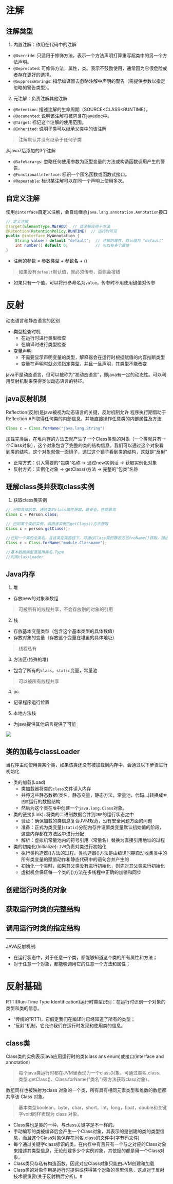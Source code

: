 # 注解

## 注解类型

1. 内置注解：作用在代码中的注解
- `@Override`:  只适用于修饰方法，表示一个方法声明打算重写超类中的另一个方法声明。
- `@Deprecated`: 可修饰方法，属性，类。表示不鼓励使用，通常因为它很危险或者存在更好的选择。
- `@SuppressWarings`: 指示编译器去忽略注解中声明的警告（需提供参数以指定忽略的警告类型）。

2. 元注解：负责注解其他注解
- `@Retention`: 描述注解的生命周期（SOURCE<CLASS<RUNTIME）。
- `@Documented`: 说明该注解将被包含在javadoc中。
- `@Target`: 标记这个注解的使用范围。
- `@Inherited`: 说明子类可以继承父类中的该注解
> 注解默认并没有继承于任何子类

从java7后添加的3个注解
- `@SafeVarargs`: 忽略任何使用参数为泛型变量的方法或构造函数调用产生的警告。
- `@Functionallnterface`: 标识一个匿名函数或函数式接口。
- `@Repeatable`: 标识某注解可以在同一个声明上使用多次。


## 自定义注解

使用`@interface`自定义注解，会自动继承`java.lang.annotation.Annotation`接口

```java
// 定义注解
@Target(ElementType.METHOD)  // 该注解应用于方法
@Retention(RetentionPolicy.RUNTIME)  // 运行时可见
public @interface MyAnnotation {
    String value() default "default";  // 注解的属性，默认值为 "default"
    int number() default 0;            // 可以有多个属性
}

```

- 注解的参数 = 参数类型 + 参数名 + ()
> 如果没有`default`默认值，就必须传参，否则会报错
- 如果只有一个值，可以将形参命名为`value`，传参时不用使用键值对传参


# 反射



动态语言和静态语言的区别
- 类型检查时机
    - 在运行时进行类型检查
    - 在编译时进行类型检查
- 变量声明
    - 不需要显示声明变量的类型，解释器会在运行时根据赋值的内容推断类型
    - 变量在声明时就必须指定类型，并且一旦声明，其类型不能改变

java不是动态语言，但可以被称为“准动态语言”，即java有一定的动态性。可以利用反射机制来获得类似动态语言的特征。


## java反射机制

Reflection(反射)是java被视为动态语言的关键，反射机制允许    程序执行期借助于Reflection API取得任何类的内部信息，并能直接操作任意类的内部属性及方法

```java
Class c = Class.forName("java.lang.String")
```

加载完类后，在堆内存的方法去就产生了一个Class类型的对象（一个类就只有一个Class对象），这个对象包含了完整的类的结构信息。我们可以通过这个对象看到类的结构。这个对象就像一面镜子，透过这个镜子看到类的结构，这就是“反射”

- 正常方式：引入需要的“包类”名称 -> 通过new实例话 -> 获取实例化对象
- 反射方式：实例化对象 -> getClass()方法 -> 完整的“包类”名称





## 理解class类并获取class实例


1. 获取class类实例

```java
// 已知具体的类，通过类的class属性获取，最安全，性能最高
Class c = Person.class;

// 已知某个类的实例，调用该实例的getClass()方法获取
Class c = person.getClass();

//已知一个类的全类名，且该类在类路径下，可通过Class类的静态方法froName()获取，抛出ClassNotFoundExcpetion异常
Class c = Class.forName("module.Classname");

//基本数据类型直接用类名.Type
//利用classLoader 

```


## Java内存

1. 堆

- 存放new的对象和数组
> 可被所有的线程共享，不会存放别的对象的引用

2. 栈

- 存放基本变量类型（包含这个基本类型的具体数值）
- 存放对象的变量（存放这个变量在堆里的具体地址）
> 线程私有

3. 方法区(特殊的堆)

- 包含了所有的`class`，`static`变量，常量池
> 可以被所有线程共享


4. pc 

- 记录程序运行位置

5. 本地方法栈

- 为java提供其他语言提供了可能

![](assets/javaMemory.png)


## 类的加载与classLoader

当程序主动使用类某个类，如果该类还没有被加载到内存中，会通过以下步骤进行初始化

- 类的加载(Load)
    - 类加载器将类的`class`文件读入内存
    - 并将这些静态数据(类名，静态变量，静态方法，常量池，代码...)转换成`方法区`运行的数据结构
    - 然后为这个类在`堆`中创建一个`java.lang.Class`对象。
- 类的链接(Link): 将类的二进制数据合并到`JRE`的运行状态之中
    - 验证：确保加载的类信息复合JVM规范，没有安全问题方面的问题
    - 准备：正式为类变量(`static`)分配内存并设置类变量默认初始值的阶段，这些内存都在方法区中进行分配
    - 解析：虚拟机常量池内的符号引用（常量名）替换为直接引用地址的过程
- 类的初始化(Initialize): `JVM`负责对类进行初始化
    - 执行类构造器<clinit>()方法的过程。类构造器<clinit>()方法是由编译时期自动收集类中的所有类变量的赋值动作和静态代码中的语句合并产生的
    - 初始化一个类时，如果其父类没有进行初始化，则先对其父类进行初始化
    - 虚拟机会保证每一个类的<clinit>()方法在多线程中正确的加锁和同步

## 创建运行时类的对象

## 获取运行时类的完整结构

## 调用运行时类的指定结构






<!-- TODO: jvm -->
















---






JAVA反射机制:
- 在运行状态中，对于任意一个类，都能够知道这个类的所有属性和方法；
- 对于任意一个对象，都能够调用它的任意一个方法和属性；

# 反射基础

RTTI(Run-Time Type Identification)运行时类型识别：在运行时识别一个对象的类型和类的信息。
- “传统的”RTTI，它假定我们在编译时已经知道了所有的类型；
- “反射”机制，它允许我们在运行时发现和使用类的信息。

## class类

Class类的实例表示java应用运行时的类(class ans enum)或接口(interface and annotation)
> 每个java类运行时都在JVM里表现为一个class对象，可通过类名.class、类型.getClass()、Class.forName("类名")等方法获取class对象）。


数组同样也被映射为class 对象的一个类，所有具有相同元素类型和维数的数组都共享该 Class 对象。
> 基本类型boolean，byte，char，short，int，long，float，double和关键字void同样表现为 class 对象。


- Class类也是类的一种，与class关键字是不一样的。
- 手动编写的类被编译后会产生一个Class对象，其表示的是创建的类的类型信息，而且这个Class对象保存在同名.class的文件中(字节码文件)
- 每个通过关键字class标识的类，在内存中有且只有一个与之对应的Class对象来描述其类型信息，无论创建多少个实例对象，其依据的都是用一个Class对象。
- Class类只存私有构造函数，因此对应Class对象只能由JVM创建和加载
- Class类的对象作用是运行时提供或获得某个对象的类型信息，这点对于反射技术很重要(关于反射稍后分析)。#
